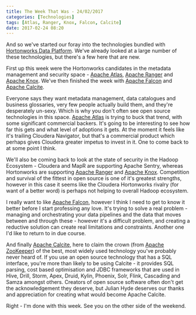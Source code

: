 ```yaml
---
title: The Week That Was - 24/02/2017
categories: [Technologies]
tags: [Atlas, Ranger, Knox, Falcon, Calcite]
date: 2017-02-24 08:20
---
```

And so we've started our foray into the technologies bundled with [Hortonworks Data Platform](/technologies/hortonworks-data-platform).  We've already looked at a large number of these technologies, but there's a few here that are new.

First up this week were the Hortonworks candidates in the metadata management and security space - [Apache Atlas](/technologies/apache-atlas), [Apache Ranger](/technologies/apache-ranger) and [Apache Knox](/technologies/apache-knox).  We've then finished the week with [Apache Falcon](/technologies/apache-falcon) and [Apache Calcite](/technologies/apache-calcite).
<!--more-->

Everyone says they want metadata management, data catalogues and business glossaries, very few people actually build them, and they're desperately un-sexy. Which is why you don't often see open source technologies in this space.  [Apache Atlas](/technologies/apache-atlas) is trying to buck that trend, with some significant commercial backers.  It's going to be interesting to see how far this gets and what level of adoptions it gets.  At the moment it feels like it's trailing Cloudera Navigator, but that's a commercial product which perhaps gives Cloudera greater impetus to invest in it. One to come back to at some point I think.

We'll also be coming back to look at the state of security in the Hadoop Ecosystem - Cloudera and MapR are supporting Apache Sentry, whereas Hortonworks are supporting [Apache Ranger](/technologies/apache-ranger) and [Apache Knox](/technologies/apache-knox).  Competition and survival of the fittest in open source is one of it's greatest strengths, however in this case it seems like the Cloudera Hortonworks rivalry (for want of a better word) is perhaps not helping to overall Hadoop ecosystem.

I really want to like [Apache Falcon](/technologies/apache-falcon), however I think I need to get to know it better before I start professing any love.  It's trying to solve a real problem - managing and orchestrating your data pipelines and the data that moves between and through these - however it's a difficult problem, and creating a reductive solution can create real limitations and constraints.  Another one I'd like to return to in due course.

And finally [Apache Calcite](/technologies/apache-calcite), here to claim the crown (from [Apache ZooKeeper](/technologies/apache-zookeeper)) of the best, most widely used technology you've probably never heard of.  If you use an open source technology that has a SQL interface, you're more than likely to be using Calcite - it provides SQL parsing, cost based optimisation and JDBC frameworks that are used in Hive, Drill, Storm, Apex, Druid, Kylin, Phoenix, Solr, Flink, Cascading and Samza amongst others.  Creators of open source software often don't get the acknowledgement they deserve, but Julian Hyde deserves our thanks and appreciation for creating what would become Apache Calcite.

Right - I'm done with this week.  See you on the other side of the weekend.